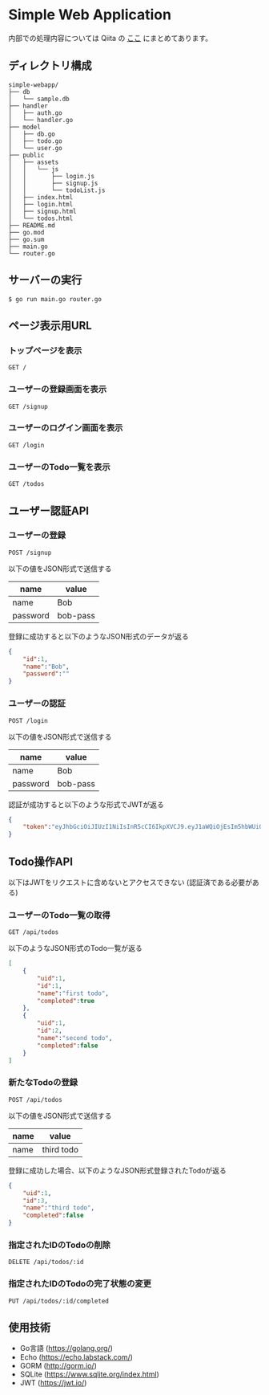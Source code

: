 # Simple Web Application

内部での処理内容については Qiita の [ここ](https://qiita.com/x-color/items/24ff2491751f55e866cf) にまとめてあります。

## ディレクトリ構成

```
simple-webapp/
├── db
│   └── sample.db
├── handler
│   ├── auth.go
│   └── handler.go
├── model
│   ├── db.go
│   ├── todo.go
│   └── user.go
├── public
│   ├── assets
│   │   └── js
│   │       ├── login.js
│   │       ├── signup.js
│   │       └── todoList.js
│   ├── index.html
│   ├── login.html
│   ├── signup.html
│   └── todos.html
├── README.md
├── go.mod
├── go.sum
├── main.go
└── router.go
```

## サーバーの実行

```
$ go run main.go router.go
```

## ページ表示用URL

### トップページを表示

`GET /`

### ユーザーの登録画面を表示

`GET /signup`

### ユーザーのログイン画面を表示

`GET /login`

### ユーザーのTodo一覧を表示

`GET /todos`

## ユーザー認証API

### ユーザーの登録

`POST /signup`

以下の値をJSON形式で送信する

name     | value
---------|------
name     | Bob
password | bob-pass

登録に成功すると以下のようなJSON形式のデータが返る

```json
{
    "id":1,
    "name":"Bob",
    "password":""
}
```

### ユーザーの認証

`POST /login`

以下の値をJSON形式で送信する

name     | value
---------|------
name     | Bob
password | bob-pass

認証が成功すると以下のような形式でJWTが返る

```json
{
    "token":"eyJhbGciOiJIUzI1NiIsInR5cCI6IkpXVCJ9.eyJ1aWQiOjEsIm5hbWUiOiJCb2IiLCJleHAiOjE1NTQ4ODA0NDh9._Z5Aq7_bOWAz99HXrVPbiWwF3euijMvG__f8p9sWXu8"
}
```

## Todo操作API

以下はJWTをリクエストに含めないとアクセスできない (認証済である必要がある)

### ユーザーのTodo一覧の取得

`GET /api/todos`

以下のようなJSON形式のTodo一覧が返る

```json
[
    {
        "uid":1,
        "id":1,
        "name":"first todo",
        "completed":true
    },
    {
        "uid":1,
        "id":2,
        "name":"second todo",
        "completed":false
    }
]
```

### 新たなTodoの登録

`POST /api/todos`

以下の値をJSON形式で送信する

name     | value
---------|------
name     | third todo

登録に成功した場合、以下のようなJSON形式登録されたTodoが返る

```json
{
    "uid":1,
    "id":3,
    "name":"third todo",
    "completed":false
}
```

### 指定されたIDのTodoの削除

`DELETE /api/todos/:id`

### 指定されたIDのTodoの完了状態の変更

`PUT /api/todos/:id/completed`

## 使用技術

- Go言語 (https://golang.org/)
- Echo (https://echo.labstack.com/)
- GORM (http://gorm.io/)
- SQLite (https://www.sqlite.org/index.html)
- JWT (https://jwt.io/)
